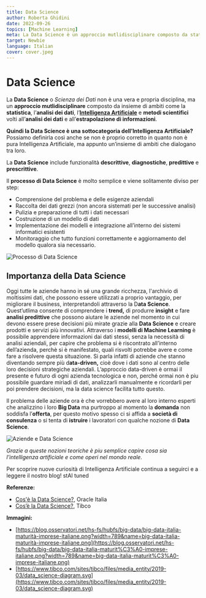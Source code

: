 ```yaml
---
title: Data Science
author: Roberta Ghidini
date: 2022-09-26
topics: [Machine Learning]
meta: La Data Science è un approccio mutlidisciplinare composto da statistica, analisi dei dati, Intelligenza Artificiale e metodi scientifici per l’analisi dei dati 
target: Newbie
language: Italian
cover: cover.jpeg
---
```



# Data Science

La **Data Science** o *Scienza dei Dati* non è una vera e propria disciplina, ma un **approccio mutlidisciplinare** composto da insieme di ambiti come la **statistica**, l’**analisi dei dati**, l’**[Intelligenza Artificiale](...)** e **metodi scientifici** volti all’**analisi dei dati** e all’**estrapolazione di informazioni**. 

**Quindi la Data Science è una sottocategoria dell’Intelligenza Artificiale?** Possiamo definirla così anche se non è proprio corretto in quanto non è pura Intelligenza Artificiale, ma appunto un’insieme di ambiti che dialogano tra loro. 

La **Data Science** include funzionalità **descrittive**, **diagnostiche**, **predittive** e **prescrittive**. 

Il **processo di Data Science** è molto semplice e viene solitamente diviso per step: 

- Comprensione del problema e delle esigenze aziendali
- Raccolta dei dati grezzi (non ancora sistemati per le successive analisi)
- Pulizia e preparazione di tutti i dati necessari
- Costruzione di un modello di dati
- Implementazione dei modelli e integrazione all’interno dei sistemi informatici esistenti
- Monitoraggio che tutto funzioni correttamente e aggiornamento del modello qualora sia necessario.

![Processo di Data Science](https://www.tibco.com/sites/tibco/files/media_entity/2019-03/data_science-diagram.svg)


## Importanza della Data Science

Oggi tutte le aziende hanno in sé una grande ricchezza, l'archivio di moltissimi dati, che possono essere utilizzati a proprio vantaggio, per migliorare il business, interpretandoli attraverso la D**ata Science**. Quest’utlima consente di comprendere i **trend,** di produrre **insight** e fare **analisi predittive** che possono aiutare le aziende nel momento in cui devono essere prese decisioni più mirate grazie alla **Data Science** e creare prodotti e servizi più innovativi. Attraverso i **modelli di Machine Learning** è possibile apprendere informazioni dai dati stessi, senza la necessità di analisi aziendali, per capire che problema si è riscontrato all’interno dell’azienda, perchè si è manifestato, quali risvolti potrebbe avere e come fare a risolvere questa situazione. Si parla infatti di aziende che stanno diventando sempre più d**ata-driven,** cioè dove i dati sono al centro delle loro decisioni strategiche aziendali. L’approccio data-driven è ormai il presente e futuro di ogni azienda tecnologica e non, perché ormai non è piu possibile guardare miriadi di dati, analizzarli manualmente e ricordarli per poi prendere decisioni, ma la data science facilita tutto questo.

Il problema delle aziende ora è che vorrebbero avere al loro interno esperti che analizzino i loro **Big Data** ma purtroppo al momento la **domanda** non soddisfa l’**offerta**, per questo motivo spesso ci si affida a **società di consulenza** o si tenta di **istruire** i lavoratori con qualche nozione di **Data Science**. 

![Aziende e Data Science](https://blog.osservatori.net/hs-fs/hubfs/big-data/big-data-italia-maturit%C3%A0-imprese-italiane.png?width=789&name=big-data-italia-maturit%C3%A0-imprese-italiane.png)


*Grazie a queste nozioni teoriche è piu semplice capire cosa sia l’intelligenza artificiale e come operi nel mondo reale.* 

Per scoprire nuove curiosità di Intelligenza Artificiale continua a seguirci e a leggere il nostro blog! stAI tuned 

**Referenze:**

- [Cos'è la Data Science?](https://www.oracle.com/it/what-is-data-science/#:~:text=Un%20data%20scientist%20si%20occupa,implementare%20i%20modelli%20nelle%20applicazioni.), Oracle Italia
- [Cos’è la Data Science?](https://www.tibco.com/it/reference-center/what-is-data-science), Tibco

**Immagini:**

- [https://blog.osservatori.net/hs-fs/hubfs/big-data/big-data-italia-maturità-imprese-italiane.png?width=789&name=big-data-italia-maturità-imprese-italiane.png](https://blog.osservatori.net/hs-fs/hubfs/big-data/big-data-italia-maturit%C3%A0-imprese-italiane.png?width=789&name=big-data-italia-maturit%C3%A0-imprese-italiane.png)
- [https://www.tibco.com/sites/tibco/files/media_entity/2019-03/data_science-diagram.svg](https://www.tibco.com/sites/tibco/files/media_entity/2019-03/data_science-diagram.svg)